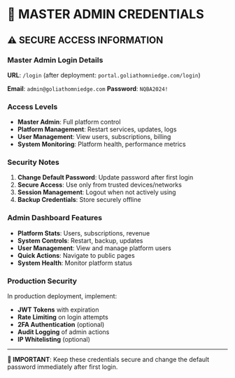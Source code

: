 # 🔐 MASTER ADMIN CREDENTIALS

## **⚠️ SECURE ACCESS INFORMATION**

### **Master Admin Login Details**

**URL**: `/login` (after deployment: `portal.goliathomniedge.com/login`)

**Email**: `admin@goliathomniedge.com`
**Password**: `NQBA2024!`

### **Access Levels**

- **Master Admin**: Full platform control
- **Platform Management**: Restart services, updates, logs
- **User Management**: View users, subscriptions, billing
- **System Monitoring**: Platform health, performance metrics

### **Security Notes**

1. **Change Default Password**: Update password after first login
2. **Secure Access**: Use only from trusted devices/networks
3. **Session Management**: Logout when not actively using
4. **Backup Credentials**: Store securely offline

### **Admin Dashboard Features**

- **Platform Stats**: Users, subscriptions, revenue
- **System Controls**: Restart, backup, updates
- **User Management**: View and manage platform users
- **Quick Actions**: Navigate to public pages
- **System Health**: Monitor platform status

### **Production Security**

In production deployment, implement:
- **JWT Tokens** with expiration
- **Rate Limiting** on login attempts
- **2FA Authentication** (optional)
- **Audit Logging** of admin actions
- **IP Whitelisting** (optional)

---

**🚨 IMPORTANT**: Keep these credentials secure and change the default password immediately after first login.
